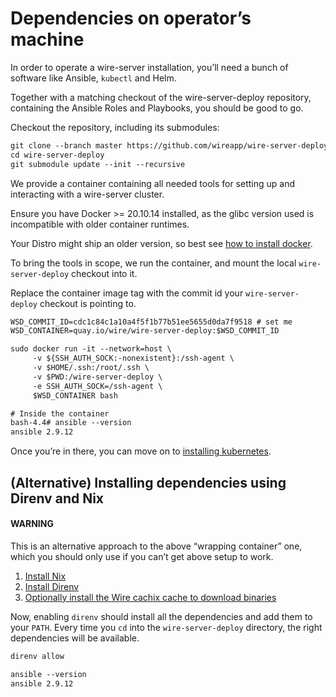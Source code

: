 <a id="dependencies"></a>

# Dependencies on operator’s machine

In order to operate a wire-server installation, you’ll need a bunch of software
like Ansible, `kubectl` and Helm.

Together with a matching checkout of the wire-server-deploy repository,
containing the Ansible Roles and Playbooks, you should be good to go.

Checkout the repository, including its submodules:

```default
git clone --branch master https://github.com/wireapp/wire-server-deploy.git
cd wire-server-deploy
git submodule update --init --recursive
```

We provide a container containing all needed tools for setting up and
interacting with a wire-server cluster.

Ensure you have Docker >= 20.10.14 installed, as the glibc version used is
incompatible with older container runtimes.

Your Distro might ship an older version, so best see [how to install docker](https://docker.com).

To bring the tools in scope, we run the container, and mount the local `wire-server-deploy`
checkout into it.

Replace the container image tag with the commit id your `wire-server-deploy`
checkout is pointing to.

```default
WSD_COMMIT_ID=cdc1c84c1a10a4f5f1b77b51ee5655d0da7f9518 # set me
WSD_CONTAINER=quay.io/wire/wire-server-deploy:$WSD_COMMIT_ID

sudo docker run -it --network=host \
     -v ${SSH_AUTH_SOCK:-nonexistent}:/ssh-agent \
     -v $HOME/.ssh:/root/.ssh \
     -v $PWD:/wire-server-deploy \
     -e SSH_AUTH_SOCK=/ssh-agent \
     $WSD_CONTAINER bash

# Inside the container
bash-4.4# ansible --version
ansible 2.9.12
```

Once you’re in there, you can move on to [installing kubernetes](ansible-VMs.md#installing-kubernetes).

## (Alternative) Installing dependencies using Direnv and Nix

#### WARNING
This is an alternative approach to the above “wrapping container” one, which you should only use if you can’t get above setup to work.

1. [Install Nix](https://nixos.org/download.html)
2. [Install Direnv](https://direnv.net/docs/installation.html)
3. [Optionally install the Wire cachix cache to download binaries](https://app.cachix.org/cache/wire-server)

Now, enabling `direnv` should install all the dependencies and add them to your `PATH`. Every time you `cd` into
the `wire-server-deploy` directory, the right dependencies will be available.

```default
direnv allow

ansible --version
ansible 2.9.12
```
